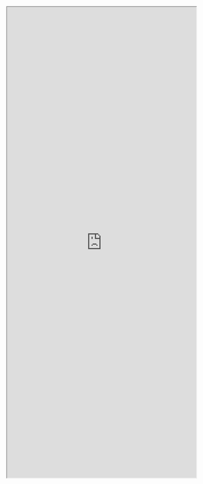 <iframe height="1250px" width="100%" src="https://grootbot.xyz/">Update your browser! We can't display our website because your browser is out of date  :(</iframe>